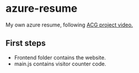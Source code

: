 # azure-resume
My own azure resume, following [ACG project video.]()

## First steps

- Frontend folder contains the website.
- main.js contains visitor counter code.
